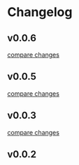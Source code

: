# Changelog


## v0.0.6

[compare changes](https://github.com/gearbox-solutions/nuxt-precognition/compare/v0.0.5...v0.0.6)

## v0.0.5

[compare changes](https://github.com/gearbox-solutions/nuxt-precognition/compare/0.0.3...v0.0.5)

## v0.0.3

[compare changes](https://github.com/gearbox-solutions/nuxt-precognition/compare/v0.0.2...v0.0.3)

## v0.0.2

